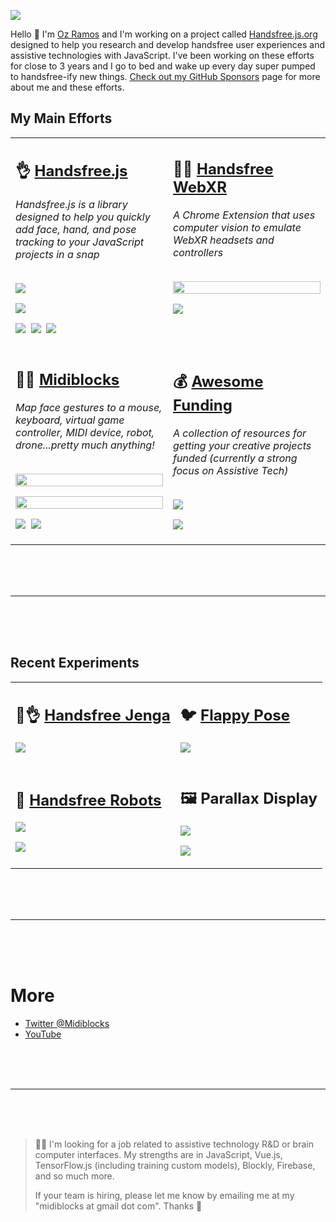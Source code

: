 ![](https://i.imgur.com/At4Wqht.png)

Hello 👋 I'm [Oz Ramos](https://twitter.com/midiblocks) and I'm working on a project called [Handsfree.js.org](https://handsfree.js.org) designed to help you research and develop handsfree user experiences and assistive technologies with JavaScript. I've been working on these efforts for close to 3 years and I go to bed and wake up every day super pumped to handsfree-ify new things. [Check out my GitHub Sponsors](https://github.com/sponsors/midiblocks) page for more about me and these efforts.

<h2>My Main Efforts</h2>
<table>
  <tr>
    <td valign="top" width="50%">
      <h2>👌 <a href="https://github.com/midiblocks/handsfree">Handsfree.js</a></h2>
      <i>Handsfree.js is a library designed to help you quickly add face, hand, and pose tracking to your JavaScript projects in a snap</i><br><br>
      <p><a href="https://github.com/midiblocks/handsfree"><img src="https://media4.giphy.com/media/BBcnSU1IJ5tpQbwXDI/giphy.gif"></a></p>
      <p><a href="https://github.com/midiblocks/handsfree"><img src="https://media4.giphy.com/media/tQ1vFtoMWWpgdCoJJj/giphy.gif"></a></p>
      <p>
        <a href="https://github.com/midiblocks/handsfree"><img src="https://img.shields.io/github/stars/midiblocks/handsfree?style=social"></a>&nbsp;
        <a href="https://github.com/MIDIBlocks/handsfree/releases"><img src="https://img.shields.io/github/v/tag/midiblocks/handsfree"></a>&nbsp;
        <a href="https://github.com/MIDIBlocks/handsfree"><img src="https://img.shields.io/github/last-commit/midiblocks/handsfree"></a>&nbsp;
      </p>
    </td>
    <td valign="top" width="50%">
      <h2>👩‍💻 <a href="https://github.com/midiblocks/handsfree-webxr">Handsfree WebXR</a></h2>
      <i>A Chrome Extension that uses computer vision to emulate WebXR headsets and controllers</i><br><br>
      <p><a href="https://www.youtube.com/watch?v=XQcW57jN7b8"><img src="https://media3.giphy.com/media/w3JUFtNyXNafLVrh6F/giphy.gif" width='100%'></a></p>
      <p>
        <a href="https://github.com/MIDIBlocks/handsfree-webxr"><img src="https://img.shields.io/github/last-commit/midiblocks/handsfree-webxr"></a>&nbsp;
      </p>
    </td>
  </tr>
  <tr>
    <td valign="top" width="50%">
      <h2>👩‍💻 <a href="https://github.com/midiblocks/midiblocks-web">Midiblocks</a></h2>
      <i>Map face gestures to a mouse, keyboard, virtual game controller, MIDI device, robot, drone...pretty much anything!</i><br><br>
      <p><a href="https://www.youtube.com/watch?v=ejewJ-3u8lM"><img src="https://media3.giphy.com/media/xssRMqGffgh5pnlXtk/giphy.gif" width='100%'></a></p>
      <p><a href="https://www.youtube.com/watch?v=ejewJ-3u8lM"><img src="https://media4.giphy.com/media/eABiZprIEtouRZIc75/giphy.gif" width='100%'></a></p>
      <p>
        <a href="https://github.com/MIDIBlocks/midiblocks-web/milestone/1"><img src="https://img.shields.io/github/milestones/progress/midiblocks/midiblocks-web/1"></a>&nbsp;
        <a href="https://github.com/MIDIBlocks/midiblocks-web"><img src="https://img.shields.io/github/last-commit/midiblocks/midiblocks-web"></a>&nbsp;
      </p>
    </td>
    <td valign="top" width="50%">
      <h2>💰 <a href="https://github.com/MIDIBlocks/awesome-funding">Awesome Funding</a></h2>
      <i>A collection of resources for getting your creative projects funded (currently a strong focus on Assistive Tech)</i><br><br>
      <p><a href="https://github.com/MIDIBlocks/assistive-tech-research-funding"><img src="https://i.imgur.com/9DxF8ot.jpg"></a></p>
      <p>
        <a href="https://github.com/MIDIBlocks/awesome-funding"><img src="https://img.shields.io/github/last-commit/midiblocks/awesome-funding"></a>&nbsp;
      </p>
    </td>
  </tr>
</table>

<br>
<br>
<br>
<hr>
<br>
<br>
<br>

## Recent Experiments

<table>
  <tr>
    <td>
      <h2>🧱👌 <a href="https://handsfree-jenga.glitch.me/">Handsfree Jenga</a></h2>
      <p><a href="https://handsfree-jenga.glitch.me/"><img src="https://media3.giphy.com/media/brC1Ow2v62htVmpfLh/giphy.gif"></a></p>
    </td>
    <td>
      <h2>🐦 <a href="https://flappy-pose.glitch.me/">Flappy Pose</a></h2>
      <p><a href="https://flappy-pose.glitch.me/"><img src="https://media1.giphy.com/media/gUHHKdnuOW4OGOXcrI/giphy.gif"></a></p>
    </td>
  </tr>
  <tr>
    <td>
      <h2>🤖 <a href="https://handsfree-robots.glitch.me/">Handsfree Robots</a></h2>
      <p><a href="https://handsfree-robots.glitch.me/"><img src="https://media2.giphy.com/media/azwwFNLRXmZ1WnRzFT/giphy.gif"></a></p>
      <p><a href="https://handsfree-robots.glitch.me/"><img src="https://media1.giphy.com/media/1XE2rnMPk6BFu8VQRr/giphy.gif"></a></p>
    </td>
    <td>
      <h2>🖼 Parallax Display</h2>
      <p><img src="https://media2.giphy.com/media/Il1uu1JHGikYGH2h22/giphy.gif"></p>
      <p><img src="https://media3.giphy.com/media/8sCpFH9JCws8iWsaoj/giphy.gif"></p>
    </td>
  </tr>
</table>

<br>
<br>
<br>
<hr>
<br>
<br>
<br>

# More
- [Twitter @Midiblocks](https://twitter.com/midiblocks)
- [YouTube](https://www.youtube.com/channel/UCDzb8yXGOm6ZYd0Jf_FYKWA)

<br>
<br>
<br>
<hr>
<br>
<br>
<br>

> 🙋‍♂️ I'm looking for a job related to assistive technology R&D or brain computer interfaces. My strengths are in JavaScript, Vue.js, TensorFlow.js (including training custom models), Blockly, Firebase, and so much more.
>
> If your team is hiring, please let me know by emailing me at my "midiblocks at gmail dot com". Thanks 🙏

